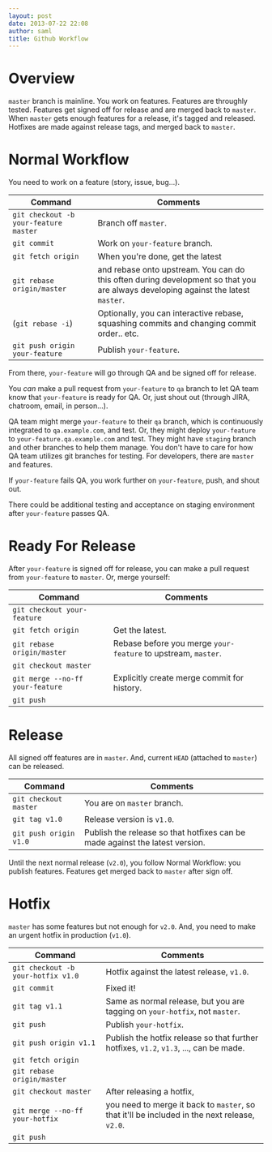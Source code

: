 ```yaml
---
layout: post
date: 2013-07-22 22:08
author: saml
title: Github Workflow
---
```

# Overview

`master` branch is mainline. You work on features. Features are throughly tested.
Features get signed off for release and are merged back to `master`.
When `master` gets enough features for a release, it's tagged and released.
Hotfixes are made against release tags, and merged back to `master`.

# Normal Workflow

You need to work on a feature (story, issue, bug...).

Command | Comments 
--------|--------- 
`git checkout -b your-feature master` | Branch off `master`. 
`git commit`                          | Work on `your-feature` branch.
`git fetch origin`                    | When you're done, get the latest
`git rebase origin/master`            |     and rebase onto upstream. You can do this often during development so that you are always developing against the latest `master`.
(`git rebase -i`)                     | Optionally, you can interactive rebase, squashing commits and changing commit order.. etc.
`git push origin your-feature`        | Publish `your-feature`. 

From there, `your-feature` will go through QA and be signed off for release.

You _can_ make a pull request from `your-feature` to `qa` branch to
let QA team know that `your-feature` is ready for QA. 
Or, just shout out (through JIRA, chatroom, email, in person...).

QA team might merge `your-feature` to their `qa` branch, which is continuously integrated to `qa.example.com`, and test. 
Or, they might deploy `your-feature` to `your-feature.qa.example.com` and test.
They might have `staging` branch and other branches to help them manage.
You don't have to care for how QA team utilizes git branches for testing. 
For developers, there are `master` and features.

If `your-feature` fails QA, you work further on `your-feature`, push, and shout out.

There could be additional testing and acceptance on staging environment after `your-feature` passes QA.


# Ready For Release

After `your-feature` is signed off for release, you can make a pull request from `your-feature` to `master`.
Or, merge yourself:

Command | Comments
--------|----------
`git checkout your-feature` |
`git fetch origin` | Get the latest.
`git rebase origin/master` | Rebase before you merge `your-feature` to upstream, `master`.
`git checkout master` |
`git merge --no-ff your-feature` | Explicitly create merge commit for history.
`git push` |


# Release

All signed off features are in `master`. And, current `HEAD` (attached to `master`) can be released.

Command | Comments
--------|----------
`git checkout master`      | You are on `master` branch.
`git tag v1.0`             | Release version is `v1.0`.
`git push origin v1.0`     | Publish the release so that hotfixes can be made against the latest version.

Until the next normal release (`v2.0`), you follow Normal Workflow: you publish features. 
Features get merged back to `master` after sign off.

# Hotfix

`master` has some features but not enough for `v2.0`.
And, you need to make an urgent hotfix in production (`v1.0`).

Command | Comments
--------|----------
`git checkout -b your-hotfix v1.0` | Hotfix against the latest release, `v1.0`.
`git commit`                       | Fixed it!
`git tag v1.1`                     | Same as normal release, but you are tagging on `your-hotfix`, not `master`. 
`git push`                         | Publish `your-hotfix`.
`git push origin v1.1`             | Publish the hotfix release so that further hotfixes, `v1.2`, `v1.3`, ..., can be made.
`git fetch origin`                 | 
`git rebase origin/master`         |
`git checkout master`              | After releasing a hotfix, 
`git merge --no-ff your-hotfix`    |    you need to merge it back to `master`, so that it'll be included in the next release, `v2.0`.
`git push`                         |






